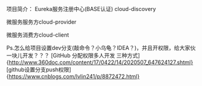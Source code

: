 项目简介：
Eureka服务注册中心(BASE认证) cloud-discovery

微服务服务方cloud-provider

微服务消费方cloud-client

Ps.怎么给项目设置dev分支(敲命令？小乌龟？IDEA？)，并且开权限，给大家伙一块儿开发？？？
[GitHub 分配权限多人开发 三种方式]{http://www.360doc.com/content/17/0422/14/2020507_647624127.shtml}
[github设置分支push权限]{https://www.cnblogs.com/lvlin241/p/8872472.html}

